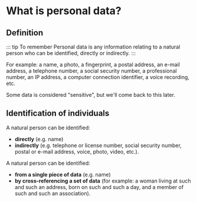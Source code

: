 # What is personal data?

## Definition

::: tip To remember
Personal data is any information relating to a natural person who can be identified, directly or indirectly.
:::

For example: a name, a photo, a fingerprint, a postal address, an e-mail address, a telephone number, a social security number,
a professional number, an IP address, a computer connection identifier, a voice recording, etc.

Some data is considered "sensitive", but we'll come back to this later.

## Identification of individuals

A natural person can be identified:

- **directly** (e.g. name)
- **indirectly** (e.g. telephone or license number, social security number, postal or e-mail address, voice, photo, video, etc.).

A natural person can be identified:

- **from a single piece of data** (e.g. name)
- **by cross-referencing a set of data** (for example: a woman living at such and such an address, born on such and such a day, and a member of such and such an association).